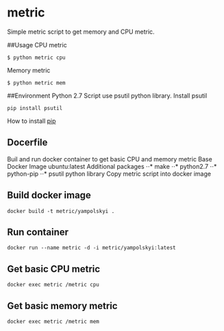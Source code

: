 # metric
Simple metric script to get memory and CPU metric.

##Usage
CPU metric
```
$ python metric cpu
```
Memory metric
```
$ python metric mem
```

##Environment
Python 2.7
Script use psutil python library. Install psutil
```
pip install psutil
```
How to install [pip](https://pip.pypa.io/en/stable/installing/)

## Docerfile
Buil and run docker container to get basic CPU and memory metric
Base Docker Image
  ubuntu:latest
Additional packages
   ⋅⋅* make
   ⋅⋅* python2.7
   ⋅⋅* python-pip
   ⋅⋅* psutil python library
Copy metric script into docker image

## Build docker image
```
docker build -t metric/yampolskyi .
```

## Run container
```
docker run --name metric -d -i metric/yampolskyi:latest
```

## Get basic CPU metric
```
docker exec metric /metric cpu
```

## Get basic memory metric
```
docker exec metric /metric mem
```
